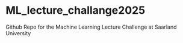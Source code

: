 # ML_lecture_challange2025
Github Repo for the Machine Learning Lecture Challenge at Saarland University
